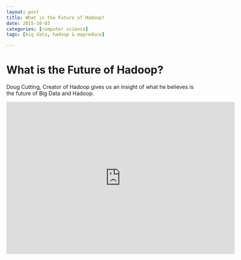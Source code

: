 ```yaml
---
layout: post
title: What is the Future of Hadoop?
date: 2015-10-03
categories: [computer science]
tags: [big data, hadoop & mapreduce]

---
```


# What is the Future of Hadoop?

Doug Cutting, Creator of Hadoop gives us an insight of what he believes is the future of Big Data and Hadoop.

<iframe width="600" height="400" src="https://www.youtube.com/embed/Sw3WVyQH_vk" frameborder="0" allowfullscreen></iframe>

